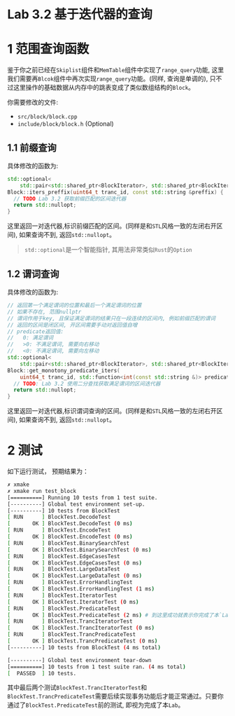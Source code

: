 # Lab 3.2 基于迭代器的查询

# 1 范围查询函数
鉴于你之前已经在`Skiplist`组件和`MemTable`组件中实现了`range_query`功能, 这里我们需要再`Blcok`组件中再次实现`range_query`功能。(同样, 查询是单调的), 只不过这里操作的基础数据从内存中的跳表变成了类似数组结构的`Block`。

你需要修改的文件:
- `src/block/block.cpp`
- `include/block/block.h` (Optional)

## 1.1 前缀查询
具体修改的函数为:
```cpp
std::optional<
    std::pair<std::shared_ptr<BlockIterator>, std::shared_ptr<BlockIterator>>>
Block::iters_preffix(uint64_t tranc_id, const std::string &preffix) {
  // TODO Lab 3.2 获取前缀匹配的区间迭代器
  return std::nullopt;
}
```
这里返回一对迭代器,标识前缀匹配的区间。(同样是和`STL`风格一致的左闭右开区间), 如果查询不到, 返回`std::nullopt`。

> `std::optional`是一个智能指针, 其用法非常类似`Rust`的`Option`

## 1.2 谓词查询
具体修改的函数为:
```cpp
// 返回第一个满足谓词的位置和最后一个满足谓词的位置
// 如果不存在, 范围nullptr
// 谓词作用于key, 且保证满足谓词的结果只在一段连续的区间内, 例如前缀匹配的谓词
// 返回的区间是闭区间, 开区间需要手动对返回值自增
// predicate返回值:
//   0: 满足谓词
//   >0: 不满足谓词, 需要向右移动
//   <0: 不满足谓词, 需要向左移动
std::optional<
    std::pair<std::shared_ptr<BlockIterator>, std::shared_ptr<BlockIterator>>>
Block::get_monotony_predicate_iters(
    uint64_t tranc_id, std::function<int(const std::string &)> predicate) {
  // TODO: Lab 3.2 使用二分查找获取满足谓词的区间迭代器
  return std::nullopt;
}
```
这里返回一对迭代器,标识谓词查询的区间。(同样是和`STL`风格一致的左闭右开区间), 如果查询不到, 返回`std::nullopt`。

# 2 测试
如下运行测试， 预期结果为：
```bash
✗ xmake
✗ xmake run test_block
[==========] Running 10 tests from 1 test suite.
[----------] Global test environment set-up.
[----------] 10 tests from BlockTest
[ RUN      ] BlockTest.DecodeTest
[       OK ] BlockTest.DecodeTest (0 ms)
[ RUN      ] BlockTest.EncodeTest
[       OK ] BlockTest.EncodeTest (0 ms)
[ RUN      ] BlockTest.BinarySearchTest
[       OK ] BlockTest.BinarySearchTest (0 ms)
[ RUN      ] BlockTest.EdgeCasesTest
[       OK ] BlockTest.EdgeCasesTest (0 ms)
[ RUN      ] BlockTest.LargeDataTest
[       OK ] BlockTest.LargeDataTest (0 ms)
[ RUN      ] BlockTest.ErrorHandlingTest
[       OK ] BlockTest.ErrorHandlingTest (1 ms)
[ RUN      ] BlockTest.IteratorTest
[       OK ] BlockTest.IteratorTest (0 ms)
[ RUN      ] BlockTest.PredicateTest
[       OK ] BlockTest.PredicateTest (2 ms) # 到这里成功就表示你完成了本`Lab`
[ RUN      ] BlockTest.TrancIteratorTest
[       OK ] BlockTest.TrancIteratorTest (0 ms)
[ RUN      ] BlockTest.TrancPredicateTest
[       OK ] BlockTest.TrancPredicateTest (0 ms)
[----------] 10 tests from BlockTest (4 ms total)

[----------] Global test environment tear-down
[==========] 10 tests from 1 test suite ran. (4 ms total)
[  PASSED  ] 10 tests.
```
其中最后两个测试`BlockTest.TrancIteratorTest`和`BlockTest.TrancPredicateTest`需要后续实现事务功能后才能正常通过。只要你通过了`BlockTest.PredicateTest`前的测试, 即视为完成了本`Lab`。